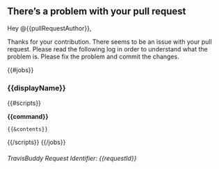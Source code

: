 ## There’s a problem with your pull request

Hey @{{pullRequestAuthor}},

Thanks for your contribution. There seems to be an issue with your pull request. Please read the following log in order to understand what the problem is. Please fix the problem and commit the changes.

{{#jobs}}

### {{displayName}}

{{#scripts}}

**{{command}}**

```
{{&contents}}
```

{{/scripts}}
{{/jobs}}

###### TravisBuddy Request Identifier: {{requestId}}